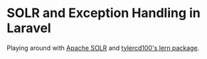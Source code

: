 # SOLR and Exception Handling in Laravel

Playing around with [Apache SOLR](http://lucene.apache.org/solr/) and [tylercd100's lern package](https://github.com/tylercd100/lern).
